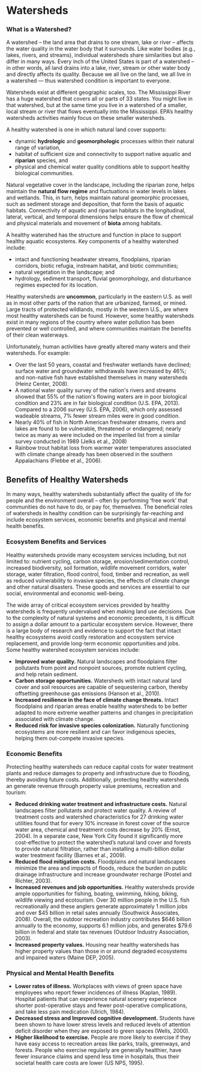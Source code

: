 # Watersheds

### What is a Watershed?

A watershed – the land area that drains to one stream, lake or river – affects the water quality in the water body that it surrounds. Like water bodies \(e.g., lakes, rivers, and streams\), individual watersheds share similarities but also differ in many ways. Every inch of the United States is part of a watershed – in other words, all land drains into a lake, river, stream or other water body and directly affects its quality. Because we all live on the land, we all live in a watershed — thus watershed condition is important to everyone.

Watersheds exist at different geographic scales, too. The Mississippi River has a huge watershed that covers all or parts of 33 states. You might live in that watershed, but at the same time you live in a watershed of a smaller, local stream or river that flows eventually into the Mississippi. EPA’s healthy watersheds activities mainly focus on these smaller watersheds.

A healthy watershed is one in which natural land cover supports:

* dynamic **hydrologic** and **geomorphologic** processes within their natural range of variation,
* habitat of sufficient size and connectivity to support native aquatic and **riparian** species, and
* physical and chemical water quality conditions able to support healthy biological communities.

Natural vegetative cover in the landscape, including the riparian zone, helps maintain the **natural flow regime** and fluctuations in water levels in lakes and wetlands. This, in turn, helps maintain natural geomorphic processes, such as sediment storage and deposition, that form the basis of aquatic habitats. Connectivity of aquatic and riparian habitats in the longitudinal, lateral, vertical, and temporal dimensions helps ensure the flow of chemical and physical materials and movement of **biota** among habitats.



A healthy watershed has the structure and function in place to support healthy aquatic ecosystems. Key components of a healthy watershed include:

* intact and functioning headwater streams, floodplains, riparian corridors, biotic refugia, instream habitat, and biotic communities;
* natural vegetation in the landscape; and
* hydrology, sediment transport, fluvial geomorphology, and disturbance regimes expected for its location.

Healthy watersheds are **uncommon**, particularly in the eastern U.S. as well as in most other parts of the nation that are urbanized, farmed, or mined. Large tracts of protected wildlands, mostly in the western U.S., are where most healthy watersheds can be found. However, some healthy watersheds exist in many regions of the country where water pollution has been prevented or well controlled, and where communities maintain the benefits of their clean waterways.

Unfortunately, human activities have greatly altered many waters and their watersheds. For example:

* Over the last 50 years, coastal and freshwater wetlands have declined; surface water and groundwater withdrawals have increased by 46%; and non-native fish have established themselves in many watersheds \(Heinz Center, 2008\).
* A national water quality survey of the nation's rivers and streams showed that 55% of the nation's flowing waters are in poor biological condition and 23% are in fair biological condition \(U.S. EPA, 2013\). Compared to a 2006 survey \(U.S. EPA, 2006\), which only assessed wadeable streams, 7% fewer stream miles were in good condition.
* Nearly 40% of fish in North American freshwater streams, rivers and lakes are found to be vulnerable, threatened or endangered; nearly twice as many as were included on the imperiled list from a similar survey conducted in 1989 \(Jelks et al., 2008\)
* Rainbow trout habitat loss from warmer water temperatures associated with climate change already has been observed in the southern Appalachians \(Flebbe et al., 2006\).

## Benefits of Healthy Watersheds

In many ways, healthy watersheds substantially affect the quality of life for people and the environment overall – often by performing ‘free work’ that communities do not have to do, or pay for, themselves. The beneficial roles of watersheds in healthy condition can be surprisingly far-reaching and include ecosystem services, economic benefits and physical and mental health benefits.



### Ecosystem Benefits and Services <a id="ecosystem"></a>

Healthy watersheds provide many ecosystem services including, but not limited to: nutrient cycling, carbon storage, erosion/sedimentation control, increased biodiversity, soil formation, wildlife movement corridors, water storage, water filtration, flood control, food, timber and recreation, as well as reduced vulnerability to invasive species, the effects of climate change and other natural disasters. These goods and services are essential to our social, environmental and economic well-being.

The wide array of critical ecosystem services provided by healthy watersheds is frequently undervalued when making land use decisions. Due to the complexity of natural systems and economic precedents, it is difficult to assign a dollar amount to a particular ecosystem service. However, there is a large body of research and evidence to support the fact that intact healthy ecosystems avoid costly restoration and ecosystem service replacement, and provide long-term economic opportunities and jobs. Some healthy watershed ecosystem services include:

* **Improved water quality.** Natural landscapes and floodplains filter pollutants from point and nonpoint sources, promote nutrient cycling, and help retain sediment.
* **Carbon storage opportunities.** Watersheds with intact natural land cover and soil resources are capable of sequestering carbon, thereby offsetting greenhouse gas emissions \(Hanson et al., 2010\).
* **Increased resilience in the face of climate change threats.** Intact floodplains and riparian areas enable healthy watersheds to be better adapted to more extreme weather patterns and changes in precipitation associated with climate change.
* **Reduced risk for invasive species colonization.** Naturally functioning ecosystems are more resilient and can favor indigenous species, helping them out-compete invasive species.



### Economic Benefits <a id="economic"></a>

Protecting healthy watersheds can reduce capital costs for water treatment plants and reduce damages to property and infrastructure due to flooding, thereby avoiding future costs. Additionally, protecting healthy watersheds an generate revenue through property value premiums, recreation and tourism:

* **Reduced drinking water treatment and infrastructure costs.** Natural landscapes filter pollutants and protect water quality. A review of treatment costs and watershed characteristics for 27 drinking water utilities found that for every 10% increase in forest cover of the source water area, chemical and treatment costs decrease by 20% \(Ernst, 2004\). In a separate case, New York City found it significantly more cost-effective to protect the watershed’s natural land cover and forests to provide natural filtration, rather than installing a multi-billion dollar water treatment facility \(Barnes et al., 2009\).
* **Reduced flood mitigation costs.** Floodplains and natural landscapes minimize the area and impacts of floods, reduce the burden on public drainage infrastructure and increase groundwater recharge \(Postel and Richter, 2003\).
* **Increased revenues and job opportunities.** Healthy watersheds provide ample opportunities for fishing, boating, swimming, hiking, biking, wildlife viewing and ecotourism. Over 30 million people in the U.S. fish recreationally and these anglers generate approximately 1 million jobs and over $45 billion in retail sales annually \(Southwick Associates, 2008\). Overall, the outdoor recreation industry contributes $646 billion annually to the economy, supports 6.1 million jobs, and generates $79.6 billion in federal and state tax revenues \(Outdoor Industry Association, 2003\).
* **Increased property values.** Housing near healthy watersheds has higher property values than those in or around degraded ecosystems and impaired waters \(Maine DEP, 2005\).



### Physical and Mental Health Benefits <a id="physical"></a>

* **Lower rates of illness.** Workplaces with views of green space have employees who report fewer incidences of illness \(Kaplan, 1989\). Hospital patients that can experience natural scenery experience shorter post-operative stays and fewer post-operative complications, and take less pain medication \(Ulrich, 1984\).
* **Decreased stress and Improved cognitive development.** Students have been shown to have lower stress levels and reduced levels of attention deficit disorder when they are exposed to green spaces \(Wells, 2000\).
* **Higher likelihood to exercise.** People are more likely to exercise if they have easy access to recreation areas like parks, trails, greenways, and forests. People who exercise regularly are generally healthier, have fewer insurance claims and spend less time in hospitals, thus their societal health care costs are lower \(US NPS, 1995\).

